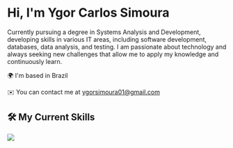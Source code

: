 # Hi, I'm Ygor Carlos Simoura

Currently pursuing a degree in Systems Analysis and Development, developing skills in various IT areas, including software development, databases, data analysis, and testing. I am passionate about technology and always seeking new challenges that allow me to apply my knowledge and continuously learn.

🌍 I'm based in Brazil

✉️ You can contact me at [ygorsimoura01@gmail.com](mailto:ygorsimoura@icloud.com)

## 🛠️ My Current Skills

<p align="rigt">
  <a href="https://skillicons.dev">
    <img src="https://skillicons.dev/icons?i=swift,git,github,figma,css,html,js,python,mysql,cypress"/>
  </a>
</p>
